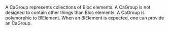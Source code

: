 A CaGroup represents collections of Bloc elements. A CaGroup is not designed to contain other things than Bloc elements. 
A CaGroup is polymorphic to BlElement. When an BlElement  is expected, one can provide an CaGroup.